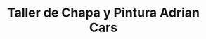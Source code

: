 ---
title: "Taller de Chapa y Pintura Adrian Cars"
url: /san-francisco-del-monte-de-oro/taller-de-chapa-y-pintura-adrian-cars/
shop: Allgemein
---